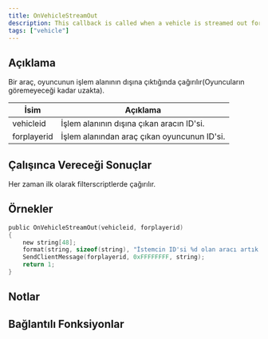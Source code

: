 ```yaml
---
title: OnVehicleStreamOut
description: This callback is called when a vehicle is streamed out for a player's client (it's so far away that they can't see it).
tags: ["vehicle"]
---
```


## Açıklama

Bir araç, oyuncunun işlem alanının dışına çıktığında çağırılır(Oyuncuların göremeyeceği kadar uzakta).

| İsim        | Açıklama                                                     |
| ----------- | ------------------------------------------------------------ |
| vehicleid   | İşlem alanının dışına çıkan aracın ID'si.                    |
| forplayerid | İşlem alanından araç çıkan oyuncunun ID'si.                  |

## Çalışınca Vereceği Sonuçlar

Her zaman ilk olarak filterscriptlerde çağırılır.

## Örnekler

```c
public OnVehicleStreamOut(vehicleid, forplayerid)
{
    new string[48];
    format(string, sizeof(string), "İstemcin ID'si %d olan aracı artık göremez.", vehicleid);
    SendClientMessage(forplayerid, 0xFFFFFFFF, string);
    return 1;
}
```

## Notlar

<TipNPCCallbacksTR />

## Bağlantılı Fonksiyonlar
